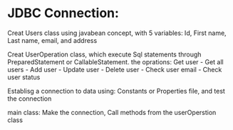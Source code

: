 # JDBC Connection:

Creat Users class using javabean concept, with 5 variables: Id, First name, Last name, email, and address

Creat UserOperation class, which execute Sql statements through PreparedStatement or CallableStatement. the oprations:
Get user - Get all users - Add user - Update user - Delete user - Check user email - Check user status

Establisg a connection to data using:
Constants or Properties file, and test the connection

main class:
Make the connection, Call methods from the userOperstion class
